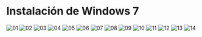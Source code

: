 # Instalación de Windows 7

![][01]
![][02]
![][03]
![][04]
![][05]
![][06]
![][07]
![][08]
![][09]
![][10]
![][11]
![][12]
![][13]
![][14]

[01]: ./img/instalacion_windows7/01.png "01"
[02]: ./img/instalacion_windows7/02.png "02"
[03]: ./img/instalacion_windows7/03.png "03"
[04]: ./img/instalacion_windows7/04.png "04"
[05]: ./img/instalacion_windows7/05.png "05"
[06]: ./img/instalacion_windows7/06.png "06"
[07]: ./img/instalacion_windows7/07.png "07"
[08]: ./img/instalacion_windows7/08.png "08"
[09]: ./img/instalacion_windows7/09.png "09"
[10]: ./img/instalacion_windows7/10.png "10"
[11]: ./img/instalacion_windows7/11.png "11"
[12]: ./img/instalacion_windows7/12.png "12"
[13]: ./img/instalacion_windows7/13.png "13"
[14]: ./img/instalacion_windows7/14.png "14"
